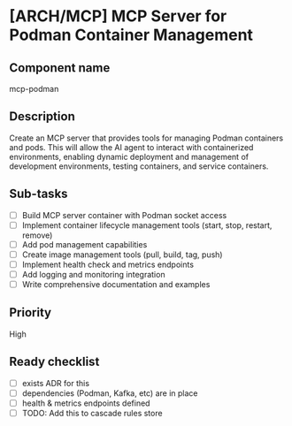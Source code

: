 # [ARCH/MCP] MCP Server for Podman Container Management

## Component name
mcp-podman

## Description
Create an MCP server that provides tools for managing Podman containers and pods. This will allow the AI agent to interact with containerized environments, enabling dynamic deployment and management of development environments, testing containers, and service containers.

## Sub-tasks
- [ ] Build MCP server container with Podman socket access
- [ ] Implement container lifecycle management tools (start, stop, restart, remove)
- [ ] Add pod management capabilities
- [ ] Create image management tools (pull, build, tag, push)
- [ ] Implement health check and metrics endpoints
- [ ] Add logging and monitoring integration
- [ ] Write comprehensive documentation and examples

## Priority
High

## Ready checklist
- [ ] exists ADR for this
- [ ] dependencies (Podman, Kafka, etc) are in place
- [ ] health & metrics endpoints defined
- [ ] TODO: Add this to cascade rules store
